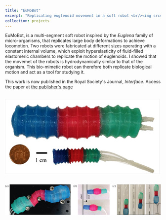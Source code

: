 ```yaml
---
title: "EuMoBot"
excerpt: "Replicating euglenoid movement in a soft robot <br/><img src='/images/projectImages/eumobot1.png'>"
collection: projects
---
```


EuMoBot, is a multi-segment soft robot inspired by the *Euglena* family of micro-organisms, that replicates large body deformations to achieve locomotion. Two robots were fabricated at different sizes operating with a constant internal volume, which exploit hyperelasticity of fluid-filled elastomeric chambers to replicate the motion of euglenoids. I showed that the movemet of the robots is hydrodynamically similar to that of the organism. This bio-mimetic robot can therefore both replicate biological motion and act as a tool for studying it.

This work is now published in the Royal Society's Journal, *Interface*. Access the paper at [the publisher's page](https://doi.org/10.1098/rsif.2018.0301)

<br/><img src='/images/projectImages/eumobot1.png'>

<br/><img src='/images/projectImages/eumobot2.png'>